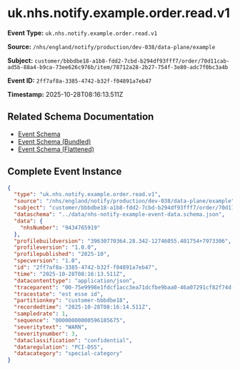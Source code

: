 # uk.nhs.notify.example.order.read.v1

**Event Type:** `uk.nhs.notify.example.order.read.v1`

**Source:** `/nhs/england/notify/production/dev-038/data-plane/example`

**Subject:** `customer/bbbdbe18-a1b8-fdd2-7cbd-b294df93fff7/order/70d11cab-ad5b-88a4-b9ca-73ee626c976b/item/78712a28-2b27-754f-3e80-adc7f0bc3a4b`

**Event ID:** `2ff7af8a-3385-4742-b32f-f04891a7eb47`

**Timestamp:** 2025-10-28T08:16:13.511Z

## Related Schema Documentation

- [Event Schema](../nhs-notify-example-event.schema.md)
- [Event Schema (Bundled)](../nhs-notify-example-event.bundle.schema.md)
- [Event Schema (Flattened)](../nhs-notify-example-event.flattened.schema.md)

## Complete Event Instance

```json
{
  "type": "uk.nhs.notify.example.order.read.v1",
  "source": "/nhs/england/notify/production/dev-038/data-plane/example",
  "subject": "customer/bbbdbe18-a1b8-fdd2-7cbd-b294df93fff7/order/70d11cab-ad5b-88a4-b9ca-73ee626c976b/item/78712a28-2b27-754f-3e80-adc7f0bc3a4b",
  "dataschema": "../data/nhs-notify-example-event-data.schema.json",
  "data": {
    "nhsNumber": "9434765919"
  },
  "profilebuildversion": "39630770364.28.342-12746055.401754+7973306",
  "profileversion": "1.0.0",
  "profilepublished": "2025-10",
  "specversion": "1.0",
  "id": "2ff7af8a-3385-4742-b32f-f04891a7eb47",
  "time": "2025-10-28T08:16:13.511Z",
  "datacontenttype": "application/json",
  "traceparent": "00-75e9998e1fdcf1acc3ea71dcfbe9baa0-46a07291cf82f74d-01",
  "tracestate": "est esse id",
  "partitionkey": "customer-bbbdbe18",
  "recordedtime": "2025-10-28T08:16:14.511Z",
  "sampledrate": 1,
  "sequence": "00000000000596185675",
  "severitytext": "WARN",
  "severitynumber": 3,
  "dataclassification": "confidential",
  "dataregulation": "PCI-DSS",
  "datacategory": "special-category"
}
```
